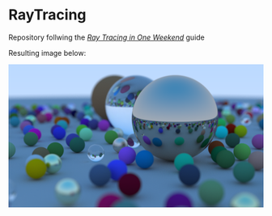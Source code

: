 # RayTracing
Repository follwing the [_Ray Tracing in One Weekend_](https://raytracing.github.io/books/RayTracingInOneWeekend.html) guide

Resulting image below:

<img src="https://github.com/Jakob-Lass/RayTracing/blob/master/Output/final.png" alt="final" width="1024"/>

